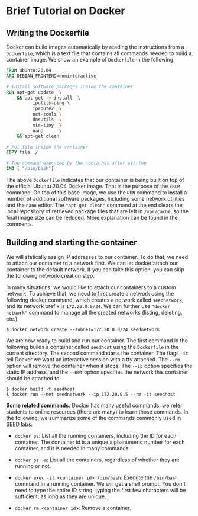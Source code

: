 # Brief Tutorial on Docker

## Writing the Dockerfile

Docker can build images automatically by reading the instructions from
a `Dockerfile`, which is a text file that contains all commands needed to
build a container image. We show an example of `Dockerfile` in the following.

``` dockerfile
FROM ubuntu:20.04
ARG DEBIAN_FRONTEND=noninteractive

# Install software packages inside the container
RUN apt-get update  \
    && apt-get -y install  \
          iputils-ping \
          iproute2  \
          net-tools \
          dnsutils  \
          mtr-tiny  \
          nano      \
    && apt-get clean

# Put file inside the container
COPY file  /

# The command executed by the container after startup
CMD [ "/bin/bash"]
```

The above `Dockerfile` indicates that our container
is being built on top of the official Ubuntu 20.04 Docker image.
That is the purpose of the `FROM` command.
On top of this base image, we use the `RUN` command
to install a number of additional software packages, including
some network utilities and the `nano` editor.
The `"apt-get clean"` command at the end
clears the local repository of retrieved package files
that are left in `/var/cache`, so the final image size
can be reduced. More explanation can be found
in the comments.


## Building and starting the container

We will statically assign IP addresses to our container. To do that,
we need to attach our container to a network first. We can let docker
attach our container to the default network. If you can take this option,
you can skip the following network-creation step.

In many situations, we would like to attach our containers to a custom network.
To achieve that, we need to first create a network using the following
docker command, which creates a network called `seednetwork`,
and its network prefix is `172.20.0.0/24`.
We can further use `"docker network"` command to manage
all the created networks (listing, deleting, etc.).

``` shell
$ docker network create --subnet=172.20.0.0/24 seednetwork
```

We are now ready to build and run our container. The first command
in the following builds a container called `seedhost` using
the `Dockerfile` in the current directory.
The second command starts the container.
The flags `-it` tell Docker we want an interactive session
with a tty attached. The `--rm` option will remove the container
when it stops. The `--ip` option specifies the static
IP address, and the `--net` option specifies
the network this container should be attached to.

``` shell
$ docker build -t seedhost .
$ docker run --net seednetwork --ip 172.20.0.5 --rm -it seedhost
```

**Some related commands.** Docker has many useful commands,
we refer students to online resources (there
are many) to learn those commands. In the following, we
summarize some of the commands commonly used in SEED labs.

- `docker ps`:  List all the running containers, including
         the ID for each container.  The container id is
         a unique alphanumeric number for each container, and it is needed
         in many commands.

- `docker ps -a`:
List all the containers, regardless of whether they are
running or not.

- `docker exec -it <container id> /bin/bash`:
Execute the `/bin/bash` command
in a running container. We will get a shell prompt.
You don't need to type the entire ID string; typing the first
few characters will be sufficient, as long as they are unique.

- `docker rm <container id>`: Remove a container.



